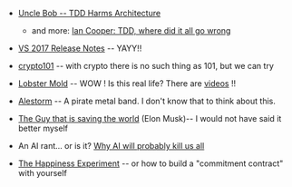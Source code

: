
- [Uncle Bob -- TDD Harms Architecture](http://blog.cleancoder.com/uncle-bob/2017/03/03/TDD-Harms-Architecture.html)
  - and more: [Ian Cooper: TDD, where did it all go wrong](https://vimeo.com/68375232)

- [VS 2017 Release Notes](https://www.visualstudio.com/en-us/news/releasenotes/vs2017-relnotes) -- YAYY!!

- [crypto101](https://www.crypto101.io/) -- with crypto there is no such thing as 101, but we can try

- [Lobster Mold](http://mlcalliance.org/all-about-lobster/lobster-101-molting/) -- WOW ! Is this real life? There are [videos](https://www.youtube.com/results?search_query=lobster+molding) !!

- [Alestorm](https://www.youtube.com/watch?v=ta-Z_psXODw) -- A pirate metal band. I don't know that to think about this.

- [The Guy that is saving the world](https://www.youtube.com/watch?v=WaAJAwi3Q1U) (Elon Musk)-- I would not have said it better myself
- An AI rant... or is it? [Why AI will probably kill us all](https://www.youtube.com/watch?v=SPAmbUZ9UKk)
- [The Happiness Experiment](https://www.youtube.com/watch?v=hEd4UW5f7s4&t=6s) -- or how to build a "commitment contract" with yourself
